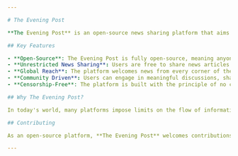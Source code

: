```yaml
---

# The Evening Post

**The Evening Post** is an open-source news sharing platform that aims to provide unrestricted access to global news. With a focus on freedom of expression and transparency, the platform allows users to share, access, and discuss news from all corners of the world without any restrictions or limitations.

## Key Features

- **Open-Source**: The Evening Post is fully open-source, meaning anyone can contribute, modify, and improve the platform.
- **Unrestricted News Sharing**: Users are free to share news articles and stories from various sources, ensuring a diverse range of perspectives.
- **Global Reach**: The platform welcomes news from every corner of the world, creating a global network of information sharing.
- **Community Driven**: Users can engage in meaningful discussions, share their thoughts, and be part of a community that values open communication.
- **Censorship-Free**: The platform is built with the principle of no censorship, allowing users to express themselves freely and access news without restrictions.

## Why The Evening Post?

In today's world, many platforms impose limits on the flow of information or restrict access to certain viewpoints. **The Evening Post** breaks down these barriers, providing a space where everyone has the freedom to share news, express opinions, and engage in a global conversation. Whether you're interested in local news, global politics, or niche topics, **The Evening Post** is your go-to platform for open, unrestricted access to news.

## Contributing

As an open-source platform, **The Evening Post** welcomes contributions from anyone who believes in the importance of free and open communication. If you want to contribute, share ideas, or simply improve the platform, you're welcome to join in. Together, we can make **The Evening Post** the go-to place for unrestricted news sharing.

---
```

